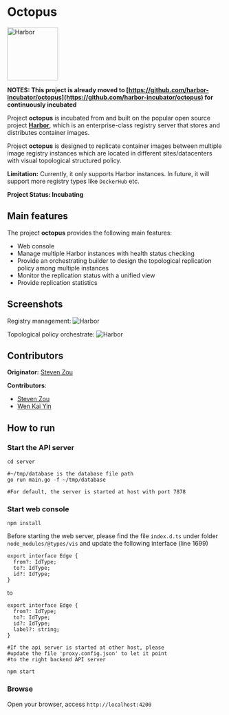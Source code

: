 # Octopus
<img alt="Harbor" src="images/logo.png" width="118" height="123">

**NOTES: This project is already moved to [https://github.com/harbor-incubator/octopus](https://github.com/harbor-incubator/octopus) for continuously incubated**

Project **octopus** is incubated from and built on the popular open source project **[Harbor](https://github.com/vmware/harbor)**, which is an enterprise-class registry server that stores and distributes container images. 

Project **octopus** is designed to replicate container images between multiple image registry instances which are located in different sites/datacenters with visual topological structured policy.

**Limitation:** Currently, it only supports Harbor instances. In future, it will support more registry types like `DockerHub` etc.

**Project Status: Incubating**

## Main features
The project **octopus** provides the following main features:
* Web console
* Manage multiple Harbor instances with health status checking
* Provide an orchestrating builder to design the topological replication policy among multiple instances
* Monitor the replication status with a unified view
* Provide replication statistics

## Screenshots
Registry management:
<img alt="Harbor" src="images/registry-mgmt.png">

Topological policy orchestrate:
<img alt="Harbor" src="images/topological-policy.png">

## Contributors
**Originator:** [Steven Zou](mailto:szou@vmware.com)

**Contributors**:
* [Steven Zou](mailto:szou@vmware.com)
* [Wen Kai Yin](mailto:yinw@vmware.com)

## How to run

### Start the API server
```
cd server

#~/tmp/database is the database file path
go run main.go -f ~/tmp/database

#For default, the server is started at host with port 7878
```

### Start web console
```
npm install

```


Before starting the web server, please find the file `index.d.ts` under folder `node_modules/@types/vis` and update the following interface (line 1699)

```
export interface Edge {
  from?: IdType;
  to?: IdType;
  id?: IdType;
}
```

to

```
export interface Edge {
  from?: IdType;
  to?: IdType;
  id?: IdType;
  label?: string;
}
```

```
#If the api server is started at other host, please
#update the file 'proxy.config.json' to let it point
#to the right backend API server

npm start
```

### Browse
Open your browser, access `http://localhost:4200`
